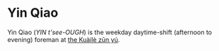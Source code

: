 # Yin Qiao

Yin Qiao (_YIN t'see-OUGH_) is the weekday daytime-shift (afternoon to evening) foreman at [the Kuàilè zūn yú].

[the Kuàilè zūn yú]: ../Locations/SoyProcessingPlant.md